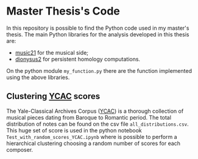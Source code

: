 # Master Thesis's Code

In this repository is possible to find the Python code used in my master's thesis. The main Python libraries for the analysis developed in this thesis are:
* [music21](https://web.mit.edu/music21/doc/about/referenceCorpus.html) for the musical side;
* [dionysus2](https://mrzv.org/software/dionysus2/) for persistent homology computations. 

On the python module `my_function.py` there are the function implemented using the above libraries.

## Clustering [YCAC](https://ycac.yale.edu/}) scores

The Yale-Classical Archives Corpus ([YCAC](https://ycac.yale.edu/})) is a thorough collection of musical pieces dating from Baroque to Romantic period. 
The total distribution of notes can be found on the csv file `all_distributions.csv`. This huge set of score is used in the python notebook `Test_with_random_scores_YCAC.ipynb` where is possible to perform a hierarchical clustering choosing a random number of scores for each composer.
